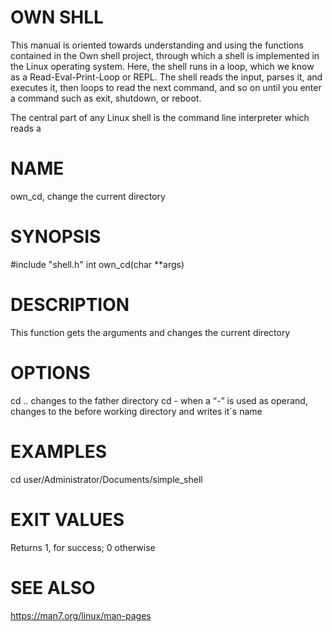 # OWN SHLL
This manual is oriented towards understanding and using the functions contained in the Own shell project, through which a shell is implemented in the Linux operating system.
Here, the shell runs in a loop, which we know as a Read-Eval-Print-Loop or REPL. The shell reads the input, parses it, and executes it, then loops to read the next command, and so on until you enter a command such as exit, shutdown, or reboot.

The central part of any Linux shell is the command line interpreter which reads a
# NAME
own_cd, change the current directory

# SYNOPSIS
#include "shell.h"
int own_cd(char **args)

# DESCRIPTION
This function gets the arguments and changes the current directory

# OPTIONS
cd .. changes to the father directory
cd - when a “-” is used as operand, changes to the before working directory and writes it´s name

# EXAMPLES
cd user/Administrator/Documents/simple_shell
# EXIT VALUES
Returns 1, for success; 0 otherwise 
# SEE ALSO
https://man7.org/linux/man-pages